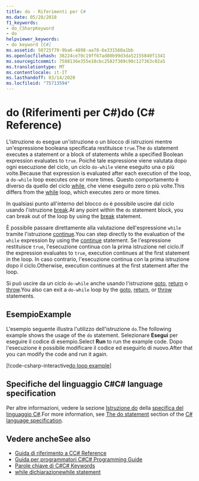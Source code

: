 ```yaml
---
title: do - Riferimenti per C#
ms.date: 05/28/2018
f1_keywords:
- do_CSharpKeyword
- do
helpviewer_keywords:
- do keyword [C#]
ms.assetid: 50725f79-9ba6-4898-aa78-6e331568a1bb
ms.openlocfilehash: 38224ce70c19ff67ad80b99d3da52155849f1341
ms.sourcegitcommit: 7588136e355e10cbc2582f389c90c127363c02a5
ms.translationtype: MT
ms.contentlocale: it-IT
ms.lasthandoff: 03/14/2020
ms.locfileid: "75713594"
---
```

# <a name="do-c-reference"></a><span data-ttu-id="02d8c-102">do (Riferimenti per C#)</span><span class="sxs-lookup"><span data-stu-id="02d8c-102">do (C# Reference)</span></span>

<span data-ttu-id="02d8c-103">L'istruzione `do` esegue un'istruzione o un blocco di istruzioni mentre un'espressione booleana specificata restituisce `true`.</span><span class="sxs-lookup"><span data-stu-id="02d8c-103">The `do` statement executes a statement or a block of statements while a specified Boolean expression evaluates to `true`.</span></span> <span data-ttu-id="02d8c-104">Poiché tale espressione viene valutata dopo ogni esecuzione del ciclo, un ciclo `do-while` viene eseguito una o più volte.</span><span class="sxs-lookup"><span data-stu-id="02d8c-104">Because that expression is evaluated after each execution of the loop, a `do-while` loop executes one or more times.</span></span> <span data-ttu-id="02d8c-105">Questo comportamento è diverso da quello del ciclo [while](while.md), che viene eseguito zero o più volte.</span><span class="sxs-lookup"><span data-stu-id="02d8c-105">This differs from the [while](while.md) loop, which executes zero or more times.</span></span>

<span data-ttu-id="02d8c-106">In qualsiasi punto all'interno del blocco `do` è possibile uscire dal ciclo usando l'istruzione [break](break.md).</span><span class="sxs-lookup"><span data-stu-id="02d8c-106">At any point within the `do` statement block, you can break out of the loop by using the [break](break.md) statement.</span></span>

<span data-ttu-id="02d8c-107">È possibile passare direttamente alla valutazione dell'espressione `while` tramite l'istruzione [continue](continue.md).</span><span class="sxs-lookup"><span data-stu-id="02d8c-107">You can step directly to the evaluation of the `while` expression by using the [continue](continue.md) statement.</span></span> <span data-ttu-id="02d8c-108">Se l'espressione restituisce `true`, l'esecuzione continua con la prima istruzione nel ciclo.</span><span class="sxs-lookup"><span data-stu-id="02d8c-108">If the expression evaluates to `true`, execution continues at the first statement in the loop.</span></span> <span data-ttu-id="02d8c-109">In caso contrario, l'esecuzione continua con la prima istruzione dopo il ciclo.</span><span class="sxs-lookup"><span data-stu-id="02d8c-109">Otherwise, execution continues at the first statement after the loop.</span></span>

<span data-ttu-id="02d8c-110">Si può uscire da un ciclo `do-while` anche usando l'istruzione [goto](goto.md), [return](return.md) o [throw](throw.md).</span><span class="sxs-lookup"><span data-stu-id="02d8c-110">You also can exit a `do-while` loop by the [goto](goto.md), [return](return.md), or [throw](throw.md) statements.</span></span>

## <a name="example"></a><span data-ttu-id="02d8c-111">Esempio</span><span class="sxs-lookup"><span data-stu-id="02d8c-111">Example</span></span>

<span data-ttu-id="02d8c-112">L'esempio seguente illustra l'utilizzo dell'istruzione `do`.</span><span class="sxs-lookup"><span data-stu-id="02d8c-112">The following example shows the usage of the `do` statement.</span></span> <span data-ttu-id="02d8c-113">Selezionare **Esegui** per eseguire il codice di esempio.</span><span class="sxs-lookup"><span data-stu-id="02d8c-113">Select **Run** to run the example code.</span></span> <span data-ttu-id="02d8c-114">Dopo l'esecuzione è possibile modificare il codice ed eseguirlo di nuovo.</span><span class="sxs-lookup"><span data-stu-id="02d8c-114">After that you can modify the code and run it again.</span></span>

[!code-csharp-interactive[do loop example](~/samples/snippets/csharp/keywords/IterationKeywordsExamples.cs#4)]

## <a name="c-language-specification"></a><span data-ttu-id="02d8c-115">Specifiche del linguaggio C#</span><span class="sxs-lookup"><span data-stu-id="02d8c-115">C# language specification</span></span>

<span data-ttu-id="02d8c-116">Per altre informazioni, vedere la sezione [Istruzione do](~/_csharplang/spec/statements.md#the-do-statement) della [specifica del linguaggio C#](/dotnet/csharp/language-reference/language-specification/introduction).</span><span class="sxs-lookup"><span data-stu-id="02d8c-116">For more information, see [The do statement](~/_csharplang/spec/statements.md#the-do-statement) section of the [C# language specification](/dotnet/csharp/language-reference/language-specification/introduction).</span></span>

## <a name="see-also"></a><span data-ttu-id="02d8c-117">Vedere anche</span><span class="sxs-lookup"><span data-stu-id="02d8c-117">See also</span></span>

- [<span data-ttu-id="02d8c-118">Guida di riferimento a C</span><span class="sxs-lookup"><span data-stu-id="02d8c-118">C# Reference</span></span>](../index.md)
- [<span data-ttu-id="02d8c-119">Guida per programmatori C#</span><span class="sxs-lookup"><span data-stu-id="02d8c-119">C# Programming Guide</span></span>](../../programming-guide/index.md)
- [<span data-ttu-id="02d8c-120">Parole chiave di C#</span><span class="sxs-lookup"><span data-stu-id="02d8c-120">C# Keywords</span></span>](index.md)
- [<span data-ttu-id="02d8c-121">while dichiarazione</span><span class="sxs-lookup"><span data-stu-id="02d8c-121">while statement</span></span>](while.md)

